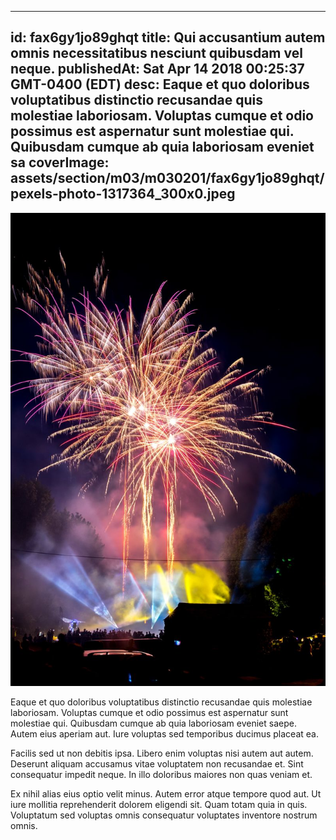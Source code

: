
---
id: fax6gy1jo89ghqt
title: Qui accusantium autem omnis necessitatibus nesciunt quibusdam vel neque.
publishedAt: Sat Apr 14 2018 00:25:37 GMT-0400 (EDT)
desc: Eaque et quo doloribus voluptatibus distinctio recusandae quis molestiae laboriosam. Voluptas cumque et odio possimus est aspernatur sunt molestiae qui. Quibusdam cumque ab quia laboriosam eveniet sa
coverImage: assets/section/m03/m030201/fax6gy1jo89ghqt/pexels-photo-1317364_300x0.jpeg
---

![image from pexels.com](assets/section/m03/m030201/fax6gy1jo89ghqt/pexels-photo-1317364.jpeg)

Eaque et quo doloribus voluptatibus distinctio recusandae quis molestiae laboriosam. Voluptas cumque et odio possimus est aspernatur sunt molestiae qui. Quibusdam cumque ab quia laboriosam eveniet saepe. Autem eius aperiam aut. Iure voluptas sed temporibus ducimus placeat ea.
 
Facilis sed ut non debitis ipsa. Libero enim voluptas nisi autem aut autem. Deserunt aliquam accusamus vitae voluptatem non recusandae et. Sint consequatur impedit neque. In illo doloribus maiores non quas veniam et.
 
Ex nihil alias eius optio velit minus. Autem error atque tempore quod aut. Ut iure mollitia reprehenderit dolorem eligendi sit. Quam totam quia in quis. Voluptatum sed voluptas omnis consequatur voluptates inventore nostrum omnis.

